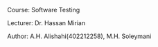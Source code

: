 Course: Software Testing


Lecturer: Dr. Hassan Mirian


Author: A.H. Alishahi(402212258), M.H. Soleymani
